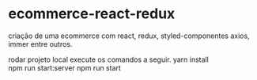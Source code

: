 # ecommerce-react-redux
criação de uma ecommerce com react, redux, styled-componentes axios, immer entre outros.

rodar projeto local execute os comandos a seguir.
yarn install   
npm run start:server
npm run start